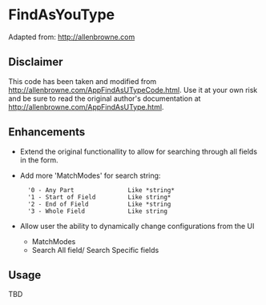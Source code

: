 
# FindAsYouType

Adapted from: http://allenbrowne.com


Disclaimer
---
This code has been taken and modified from http://allenbrowne.com/AppFindAsUTypeCode.html.
Use it at your own risk and be sure to read the original author's documentation at http://allenbrowne.com/AppFindAsUType.html. 


Enhancements
---
* Extend the original functionallity to allow for searching through all fields in the form.

* Add more 'MatchModes' for search string:

		'0 - Any Part				Like *string*
		'1 - Start of Field			Like string*	
		'2 - End of Field 			Like *string
		'3 - Whole Field			Like string


* Allow user the ability to dynamically change configurations from the UI
	- MatchModes
	- Search All field/ Search Specific fields

Usage
---
TBD
